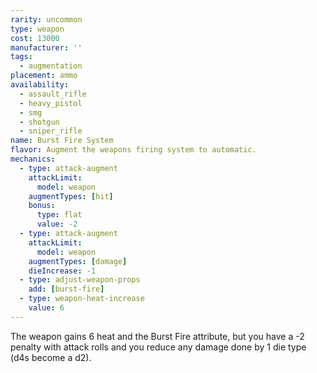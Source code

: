 ```yaml
---
rarity: uncommon
type: weapon
cost: 13000
manufacturer: ''
tags:
  - augmentation
placement: ammo
availability:
  - assault_rifle
  - heavy_pistol
  - smg
  - shotgun
  - sniper_rifle
name: Burst Fire System
flavor: Augment the weapons firing system to automatic.
mechanics:
  - type: attack-augment
    attackLimit:
      model: weapon
    augmentTypes: [hit]
    bonus:
      type: flat
      value: -2
  - type: attack-augment
    attackLimit:
      model: weapon
    augmentTypes: [damage]
    dieIncrease: -1
  - type: adjust-weapon-props
    add: [burst-fire]
  - type: weapon-heat-increase
    value: 6
---
```

The weapon gains 6 heat and the Burst Fire attribute, but you have a -2 penalty with attack rolls and you reduce any damage done by 1 die type (d4s become a d2).
